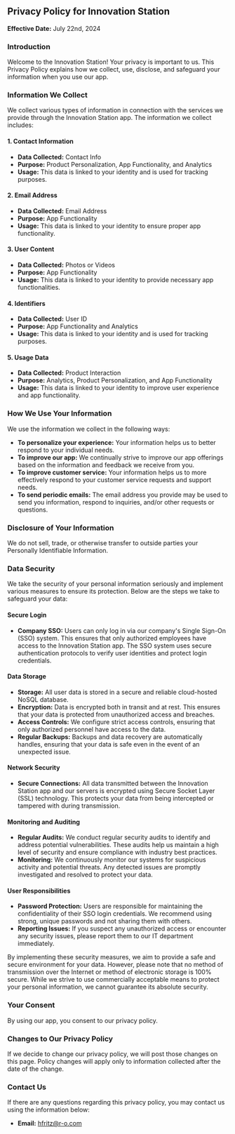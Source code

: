 ## Privacy Policy for Innovation Station

**Effective Date:** July 22nd, 2024

### Introduction

Welcome to the Innovation Station! Your privacy is important to us. This Privacy Policy explains how we collect, use, disclose, and safeguard your information when you use our app.

### Information We Collect

We collect various types of information in connection with the services we provide through the Innovation Station app. The information we collect includes:

#### 1. Contact Information
- **Data Collected:** Contact Info
- **Purpose:** Product Personalization, App Functionality, and Analytics
- **Usage:** This data is linked to your identity and is used for tracking purposes.

#### 2. Email Address
- **Data Collected:** Email Address
- **Purpose:** App Functionality
- **Usage:** This data is linked to your identity to ensure proper app functionality.

#### 3. User Content
- **Data Collected:** Photos or Videos
- **Purpose:** App Functionality
- **Usage:** This data is linked to your identity to provide necessary app functionalities.

#### 4. Identifiers
- **Data Collected:** User ID
- **Purpose:** App Functionality and Analytics
- **Usage:** This data is linked to your identity and is used for tracking purposes.

#### 5. Usage Data
- **Data Collected:** Product Interaction
- **Purpose:** Analytics, Product Personalization, and App Functionality
- **Usage:** This data is linked to your identity to improve user experience and app functionality.

### How We Use Your Information

We use the information we collect in the following ways:

- **To personalize your experience:** Your information helps us to better respond to your individual needs.
- **To improve our app:** We continually strive to improve our app offerings based on the information and feedback we receive from you.
- **To improve customer service:** Your information helps us to more effectively respond to your customer service requests and support needs.
- **To send periodic emails:** The email address you provide may be used to send you information, respond to inquiries, and/or other requests or questions.

### Disclosure of Your Information

We do not sell, trade, or otherwise transfer to outside parties your Personally Identifiable Information.

### Data Security

We take the security of your personal information seriously and implement various measures to ensure its protection. Below are the steps we take to safeguard your data:

#### Secure Login
- **Company SSO:** Users can only log in via our company's Single Sign-On (SSO) system. This ensures that only authorized employees have access to the Innovation Station app. The SSO system uses secure authentication protocols to verify user identities and protect login credentials.

#### Data Storage
- **Storage:** All user data is stored in a secure and reliable cloud-hosted NoSQL database.
- **Encryption:** Data is encrypted both in transit and at rest. This ensures that your data is protected from unauthorized access and breaches.
- **Access Controls:** We configure strict access controls, ensuring that only authorized personnel have access to the data.
- **Regular Backups:** Backups and data recovery are automatically handles, ensuring that your data is safe even in the event of an unexpected issue.

#### Network Security
- **Secure Connections:** All data transmitted between the Innovation Station app and our servers is encrypted using Secure Socket Layer (SSL) technology. This protects your data from being intercepted or tampered with during transmission.

#### Monitoring and Auditing
- **Regular Audits:** We conduct regular security audits to identify and address potential vulnerabilities. These audits help us maintain a high level of security and ensure compliance with industry best practices.
- **Monitoring:** We continuously monitor our systems for suspicious activity and potential threats. Any detected issues are promptly investigated and resolved to protect your data.

#### User Responsibilities
- **Password Protection:** Users are responsible for maintaining the confidentiality of their SSO login credentials. We recommend using strong, unique passwords and not sharing them with others.
- **Reporting Issues:** If you suspect any unauthorized access or encounter any security issues, please report them to our IT department immediately.

By implementing these security measures, we aim to provide a safe and secure environment for your data. However, please note that no method of transmission over the Internet or method of electronic storage is 100% secure. While we strive to use commercially acceptable means to protect your personal information, we cannot guarantee its absolute security.

### Your Consent

By using our app, you consent to our privacy policy.

### Changes to Our Privacy Policy

If we decide to change our privacy policy, we will post those changes on this page. Policy changes will apply only to information collected after the date of the change.

### Contact Us

If there are any questions regarding this privacy policy, you may contact us using the information below:

- **Email:** hfritz@r-o.com
